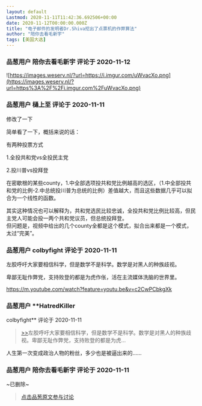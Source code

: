 ```yaml
---
layout: default
Lastmod: 2020-11-11T11:42:36.692506+00:00
date: 2020-11-12T00:00:00.000Z
title: "电子邮件的发明者Dr.Shiva挖出了点票机的作弊算法"
author: "陪你去看毛新宇"
tags: [美国大选]
---
```




            
### 品葱用户 **陪你去看毛新宇** 评论于 2020-11-12
        
![https://images.weserv.nl/?url=https://i.imgur.com/uWvacXo.png](https://images.weserv.nl/?url=https%3A%2F%2Fi.imgur.com%2FuWvacXo.png)
        


            
### 品葱用户 **樋上至** 评论于 2020-11-11
        
修改了一下  
  
简单看了一下，概括来说的话：  
  
有两种投票方式  
  
1.全投共和党vs全投民主党  
  
2.投川普vs投拜登  
  
在密歇根的某些county，1.中全部选项投共和党比例越高的选区，（1.中全部投共和党的比例-2.中总统投川普为总统的比例）差值越大，而且这些数据几乎可以拟合为一个线性的函数。  
  
其实这种情况也可以解释为，共和党选民比较忠诚，全投共和党比例比较高，但民主党人可能会投一两个共和党议员，但总统投拜登。  
但问题是，视频中给出的几个county全都是这个模式，拟合出来都是一个模式，太过“完美”。
        


            
### 品葱用户 **colbyfight** 评论于 2020-11-11
        
左胶呼吁大家要相信科学，但是数学不是科学。数学是对黑人的种族歧视。  
  
卑鄙无耻作弊党，支持败登的都是为虎作伥，活在主流媒体洗脑的世界里。  
  
https://m.youtube.com/watch?feature=youtu.be&v=c2CwPCbkgXk
        


            
### 品葱用户 **HatredKiller 
colbyfight** 评论于 2020-11-11
        
> [\>>]( "/video/item_id-31414#")左胶呼吁大家要相信科学，但是数学不是科学。数学是对黑人的种族歧视。卑鄙无耻作弊党，支持败登的都是为虎...

  
  
人生第一次变成政治人物的粉丝，多少也是被逼出来的……
        


            
### 品葱用户 **陪你去看毛新宇** 评论于 2020-11-11
        
~已删除~
        






> [点击品葱原文参与讨论](https://pincong.rocks/video/3399)

